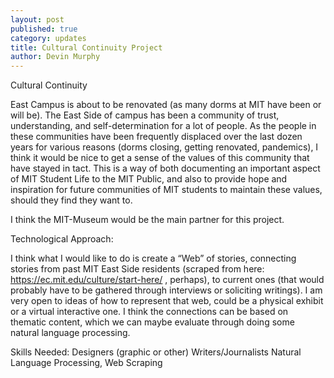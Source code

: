 ```yaml
---
layout: post
published: true
category: updates
title: Cultural Continuity Project
author: Devin Murphy
---
```

Cultural Continuity

East Campus is about to be renovated (as many dorms at MIT have been or will be). The East Side of campus has been a community of trust, understanding, and self-determination for a lot of people. As the people in these communities have been frequently displaced over the last dozen years for various reasons (dorms closing, getting renovated, pandemics), I think it would be nice to get a sense of the values of this community that have stayed in tact. This is a way of both documenting an important aspect of MIT Student Life to the MIT Public, and also to provide hope and inspiration for future communities of MIT students to maintain these values, should they find they want to. 

I think the MIT-Museum would be the main partner for this project.

Technological Approach:

I think what I would like to do is create a “Web” of stories, connecting stories from past MIT East Side residents (scraped from here: https://ec.mit.edu/culture/start-here/ , perhaps), to current ones (that would probably have to be gathered through interviews or soliciting writings). I am very open to ideas of how to represent that web, could be a physical exhibit or a virtual interactive one. I think the connections can be based on thematic content, which we can maybe evaluate through doing some natural language processing. 

Skills Needed:
Designers (graphic or other)
Writers/Journalists
Natural Language Processing, Web Scraping

